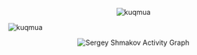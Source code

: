 <p align="center">
<img src="https://github-readme-streak-stats.herokuapp.com?user=kuqmua&date_format=M%20j%5B%2C%20Y%5D&stroke=58a6ff&background=ffffff00&border=58a6ff&ring=58a6ff&fire=58a6ff&currStreakNum=39d353&sideNums=39d353&currStreakLabel=58a6ff&sideLabels=58a6ff&dates=58a6ff" alt="kuqmua" />
</p>

<img src="https://github-readme-stats.vercel.app/api/top-langs?username=kuqmua&show_icons=true&locale=en&layout=compact&hide_border=true&theme=default" alt="kuqmua"/>
<p align="center"
<a href="#">
<img alt="Sergey Shmakov Activity Graph" src="https://activity-graph.herokuapp.com/graph?username=kuqmua&bg_color=ffffff00&color=58a6ff&line=58a6ff&point=39d353&hide_border=true&" />
<!-- </a>
</p>

<!--
**kuqmua/kuqmua** is a ✨ _special_ ✨ repository because its `README.md` (this file) appears on your GitHub profile.

Here are some ideas to get you started:

- 🔭 I’m currently working on ...
- 🌱 I’m currently learning ...
- 👯 I’m looking to collaborate on ...
- 🤔 I’m looking for help with ...
- 💬 Ask me about ...
- 📫 How to reach me: ...
- 😄 Pronouns: ...
- ⚡ Fun fact: ...
-->
